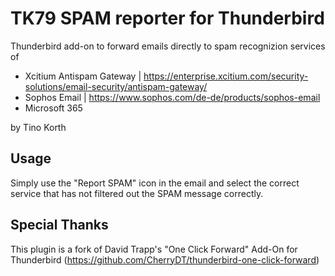 # TK79 SPAM reporter for Thunderbird

Thunderbird add-on to forward emails directly to spam recognizion services of
- Xcitium Antispam Gateway | https://enterprise.xcitium.com/security-solutions/email-security/antispam-gateway/
- Sophos Email | https://www.sophos.com/de-de/products/sophos-email
- Microsoft 365

by Tino Korth


## Usage

Simply use the "Report SPAM" icon in the email and select the correct service that has not filtered out the SPAM message correctly.


## Special Thanks

This plugin is a fork of David Trapp's "One Click Forward" Add-On for Thunderbird (https://github.com/CherryDT/thunderbird-one-click-forward)